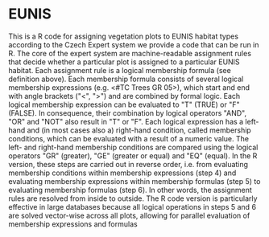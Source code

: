 # EUNIS
This is a R code for assigning vegetation plots to EUNIS habitat types according to the Czech Expert system
we provide a code that can be run in R. The core of the expert system are machine-readable assignment rules that decide whether a particular plot is assigned to a particular EUNIS habitat. Each assignment rule is a logical membership formula (see definition above). Each membership formula consists of several logical membership expressions (e.g. <#TC Trees GR 05>), which start and end with angle brackets ("<", ">") and are combined by formal logic. Each logical membership expression can be evaluated to "T" (TRUE) or "F" (FALSE). In consequence, their combination by logical operators "AND", "OR" and "NOT" also result in "T" or "F". Each logical expression has a left-hand and (in most cases also a) right-hand condition, called membership conditions, which can be evaluated with a result of a numeric value. The left- and right-hand membership conditions are compared using the logical operators "GR" (greater), "GE" (greater or equal) and "EQ" (equal). In the R version, these steps are carried out in reverse order, i.e. from evaluating membership conditions within membership expressions (step 4) and evaluating membership expressions within membership formulas (step 5) to evaluating membership formulas (step 6). In other words, the assignment rules are resolved from inside to outside. The R code version is particularly effective in large databases because all logical operations in steps 5 and 6 are solved vector-wise across all plots, allowing for parallel evaluation of membership expressions and formulas
